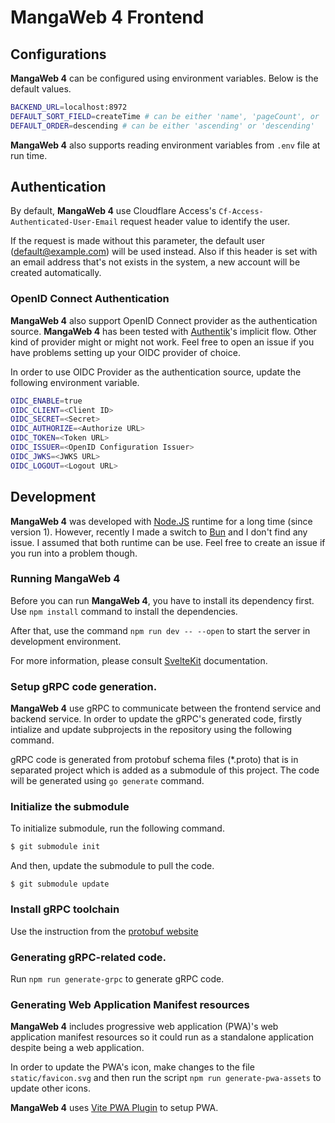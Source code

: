 # MangaWeb 4 Frontend

## Configurations

**MangaWeb 4** can be configured using environment variables. Below is the default values.

```sh
BACKEND_URL=localhost:8972
DEFAULT_SORT_FIELD=createTime # can be either 'name', 'pageCount', or 'createTime'
DEFAULT_ORDER=descending # can be either 'ascending' or 'descending'
```
**MangaWeb 4** also supports reading environment variables from `.env` file at run time.

## Authentication

By default, **MangaWeb 4** use Cloudflare Access's `Cf-Access-Authenticated-User-Email` request header value to identify the user. 

If the request is made without this parameter, the default user (default@example.com) will be used instead. Also if this header is set with an email address that's not exists in the system, a new account will be created automatically. 

### OpenID Connect Authentication

**MangaWeb 4** also support OpenID Connect provider as the authentication source. **MangaWeb 4** has been tested with [Authentik](https://goauthentik.io/)'s implicit flow. Other kind of provider might or might not work. Feel free to open an issue if you have problems setting up your OIDC provider of choice.

In order to use OIDC Provider as the authentication source, update the following environment variable.

```sh
OIDC_ENABLE=true
OIDC_CLIENT=<Client ID>
OIDC_SECRET=<Secret>
OIDC_AUTHORIZE=<Authorize URL>
OIDC_TOKEN=<Token URL>
OIDC_ISSUER=<OpenID Configuration Issuer>
OIDC_JWKS=<JWKS URL>
OIDC_LOGOUT=<Logout URL>
```

## Development

**MangaWeb 4** was developed with [Node.JS](https://nodejs.org/en) runtime for a long time (since version 1). However, recently I made a switch to [Bun](https://bun.com/) and I don't find any issue. I assumed that both runtime can be use. Feel free to create an issue if you run into a problem though.

### Running MangaWeb 4

Before you can run **MangaWeb 4**, you have to install its dependency first. Use `npm install` command to install the dependencies.

After that, use the command `npm run dev -- --open` to start the server in development environment. 

For more information, please consult [SvelteKit](https://svelte.dev/docs/kit/introduction) documentation.

### Setup gRPC code generation.

**MangaWeb 4** use gRPC to communicate between the frontend service and backend service. In order to update the gRPC's generated code, firstly intialize and update subprojects in the repository using the following command.

gRPC code is generated from protobuf schema files (*.proto) that is in separated project which is added as a submodule of this project. The code will be generated using `go generate` command. 


### Initialize the submodule

To initialize submodule, run the following command.

```sh
$ git submodule init
```

And then, update the submodule to pull the code.

```
$ git submodule update
```

### Install gRPC toolchain

Use the instruction from the [protobuf website](https://protobuf.dev/installation/)

### Generating gRPC-related code.

Run `npm run generate-grpc` to generate gRPC code.

### Generating Web Application Manifest resources

**MangaWeb 4** includes progressive web application (PWA)'s web application manifest resources so it could run as a standalone application despite being a web application. 

In order to update the PWA's icon, make changes to the file `static/favicon.svg` and then run the script `npm run generate-pwa-assets` to update other icons. 

**MangaWeb 4** uses [Vite PWA Plugin](https://vite-pwa-org.netlify.app/) to setup PWA.